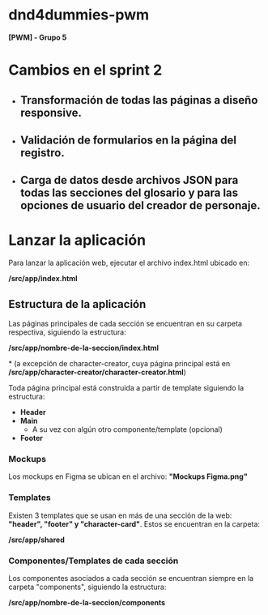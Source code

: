 # dnd4dummies-pwm
**[PWM] - Grupo 5**

# Cambios en el sprint 2
- ## Transformación de todas las páginas a diseño responsive.
- ## Validación de formularios en la página del registro.
- ## Carga de datos desde archivos JSON para todas las secciones del glosario y para las opciones de usuario del creador de personaje.

# Lanzar la aplicación

Para lanzar la aplicación web, ejecutar el archivo index.html ubicado en:

**/src/app/index.html**


## Estructura de la aplicación
Las páginas principales de cada sección se encuentran en su carpeta respectiva, siguiendo la estructura:

**/src/app/nombre-de-la-seccion/index.html**

\* (a excepción de character-creator, cuya página principal está en **/src/app/character-creator/character-creator.html**)


Toda página principal está construida a partir de template siguiendo la estructura:
- **Header**
- **Main**
    + A su vez con algún otro componente/template (opcional)
- **Footer**


### Mockups
Los mockups en Figma se ubican en el archivo: **"Mockups Figma.png"**


### Templates
Existen 3 templates que se usan en más de una sección de la web: **"header", "footer" y "character-card"**.
Estos se encuentran en la carpeta:

**/src/app/shared**


### Componentes/Templates de cada sección
Los componentes asociados a cada sección se encuentran siempre en la carpeta "components", siguiendo la estructura:

**/src/app/nombre-de-la-seccion/components**
